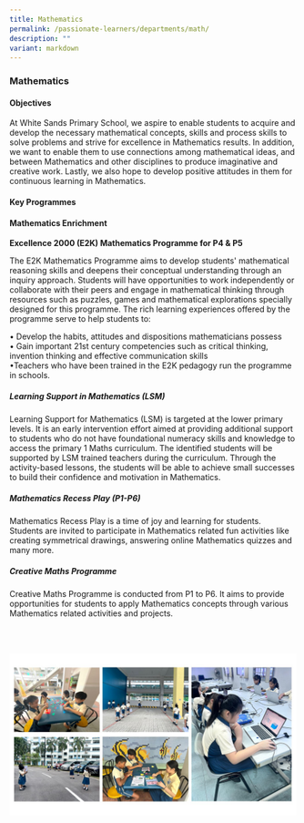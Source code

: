 ```yaml
---
title: Mathematics
permalink: /passionate-learners/departments/math/
description: ""
variant: markdown
---
```

### **Mathematics**
#### **Objectives**
At White Sands Primary School, we aspire to enable students to acquire and develop the necessary mathematical concepts, skills and process skills to solve problems and strive for excellence in Mathematics results. In addition, we want to enable them to use connections among mathematical ideas, and between Mathematics and other disciplines to produce imaginative and creative work. Lastly, we also hope to develop positive attitudes in them for continuous learning in Mathematics.

#### **Key Programmes**


#### **Mathematics Enrichment**

**Excellence 2000 (E2K) Mathematics Programme for P4 &amp; P5**

The E2K Mathematics Programme aims to develop students' mathematical reasoning skills and deepens their conceptual understanding through an inquiry approach.
Students will have opportunities to work independently or collaborate with their peers and engage in mathematical thinking through resources such as puzzles, games and mathematical explorations specially designed for this programme. The rich learning experiences offered by the programme serve to help students to:<br>

•	Develop the habits, attitudes and dispositions mathematicians possess<br>
•	Gain important 21st century competencies such as critical thinking, invention thinking and effective communication skills<br>
•Teachers who have been trained in the E2K pedagogy run the programme in schools.





##### **Learning Support in Mathematics (LSM)**
Learning Support for Mathematics (LSM) is targeted at the lower primary levels. It is an early intervention effort aimed at providing additional support to students who do not have foundational numeracy skills and knowledge to access the primary 1 Maths curriculum. The identified students will be supported by LSM trained teachers during the curriculum. Through the activity-based lessons, the students will be able to achieve small successes to build their confidence and motivation in Mathematics.

##### **Mathematics Recess Play (P1-P6)**

Mathematics Recess Play is a time of joy and learning for students. Students are invited to participate in Mathematics related fun activities like creating symmetrical drawings, answering online Mathematics quizzes and many more.


##### **Creative Maths Programme**
Creative Maths Programme is conducted from P1 to P6. It aims to provide opportunities for students to apply Mathematics concepts through various Mathematics related activities and projects.



<br clear="left">
<br clear="left">

![](/images/MA_dept_website_photo.jpg)




<br clear="left">
